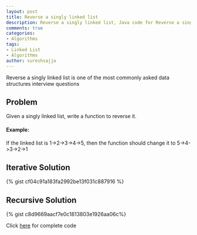```yaml
---
layout: post
title: Reverse a singly linked list
description: Reverse a singly linked list, Java code for Reverse a singly linked list, Recursive code for reverse of singly linked list. Iterative code for Linked List reverse
comments: true
categories:
- Algorithms
tags:
- Linked List
- Algorithms
author: sureshsajja
---
```


Reverse a singly linked list is one of the most commonly asked data structures interview questions

## Problem

Given a singly linked list, write a function to reverse it. 

#### Example:

If the linked list is 1->2->3->4->5, then the function should change it to 5->4->3->2->1 

## Iterative Solution

{% gist cf04c91a183fa2992be13f031c887916 %}

## Recursive Solution

{% gist c8d9669aacf7e0c1813803e1926aa06c%}
 
 

Click [here](https://github.com/sureshsajja/CodeRevisited/blob/master/src/com/coderevisited/linkedlists/singly/ReverseALinkedList.java) for complete code


